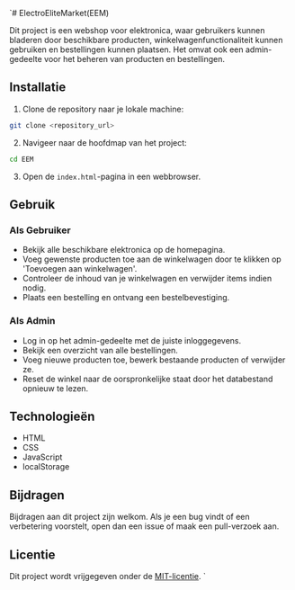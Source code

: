 `# ElectroEliteMarket(EEM)

Dit project is een webshop voor elektronica, waar gebruikers kunnen bladeren door beschikbare producten, winkelwagenfunctionaliteit kunnen gebruiken en bestellingen kunnen plaatsen. Het omvat ook een admin-gedeelte voor het beheren van producten en bestellingen.

## Installatie

1. Clone de repository naar je lokale machine:

```bash
git clone <repository_url>
```

2. Navigeer naar de hoofdmap van het project:

```bash
cd EEM
```

3. Open de `index.html`-pagina in een webbrowser.

## Gebruik

### Als Gebruiker

- Bekijk alle beschikbare elektronica op de homepagina.
- Voeg gewenste producten toe aan de winkelwagen door te klikken op 'Toevoegen aan winkelwagen'.
- Controleer de inhoud van je winkelwagen en verwijder items indien nodig.
- Plaats een bestelling en ontvang een bestelbevestiging.


### Als Admin

- Log in op het admin-gedeelte met de juiste inloggegevens.
- Bekijk een overzicht van alle bestellingen.
- Voeg nieuwe producten toe, bewerk bestaande producten of verwijder ze.
- Reset de winkel naar de oorspronkelijke staat door het databestand opnieuw te lezen.

## Technologieën

- HTML
- CSS
- JavaScript
- localStorage

## Bijdragen

Bijdragen aan dit project zijn welkom. Als je een bug vindt of een verbetering voorstelt, open dan een issue of maak een pull-verzoek aan.

## Licentie

Dit project wordt vrijgegeven onder de [MIT-licentie](LICENSE).
`